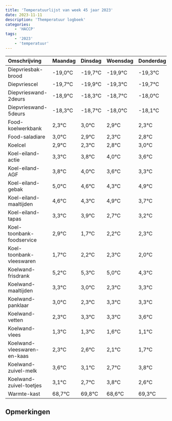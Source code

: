 ```yaml
---
title: 'Temperatuurlijst van week 45 jaar 2023'
date: 2023-11-11
description: 'Themperatuur logboek'
categories:
    - 'HACCP'
tags:
    - '2023'
    - 'temperatuur'
---
```

|Omschrijving|Maandag|Dinsdag|Woensdag|Donderdag|Vrijdag|Zaterdag|Zondag|
|:---|:---|:---|:---|:---|:---|:---|:---|
|Diepvriesbak-brood|-19,0°C|-19,7°C|-19,9°C|-19,3°C|-19,7°C|-19,0°C| |
|Diepvriescel|-19,7°C|-19,9°C|-19,3°C|-19,7°C|-19,0°C|-19,1°C| |
|Diepvrieswand-2deurs|-18,9°C|-18,3°C|-18,7°C|-18,0°C|-18,1°C|-18,7°C| |
|Diepvrieswand-5deurs|-18,3°C|-18,7°C|-18,0°C|-18,1°C|-18,7°C|-18,2°C| |
|Food-koelwerkbank|2,3°C|3,0°C|2,9°C|2,3°C|2,8°C|3,0°C| |
|Food-saladiare|3,0°C|2,9°C|2,3°C|2,8°C|3,0°C|2,6°C| |
|Koelcel|2,9°C|2,3°C|2,8°C|3,0°C|2,6°C|2,3°C| |
|Koel-eiland-actie|3,3°C|3,8°C|4,0°C|3,6°C|3,3°C|3,9°C| |
|Koel-eiland-AGF|3,8°C|4,0°C|3,6°C|3,3°C|3,9°C|2,7°C| |
|Koel-eiland-gebak|5,0°C|4,6°C|4,3°C|4,9°C|3,7°C|4,2°C| |
|Koel-eiland-maaltijden|4,6°C|4,3°C|4,9°C|3,7°C|4,2°C|4,3°C| |
|Koel-eiland-tapas|3,3°C|3,9°C|2,7°C|3,2°C|3,3°C|3,0°C| |
|Koel-toonbank-foodservice|2,9°C|1,7°C|2,2°C|2,3°C|2,0°C|1,3°C| |
|Koel-toonbank-vleeswaren|1,7°C|2,2°C|2,3°C|2,0°C|1,3°C|2,3°C| |
|Koelwand-frisdrank|5,2°C|5,3°C|5,0°C|4,3°C|5,3°C|5,3°C| |
|Koelwand-maaltijden|3,3°C|3,0°C|2,3°C|3,3°C|3,3°C|3,6°C| |
|Koelwand-panklaar|3,0°C|2,3°C|3,3°C|3,3°C|3,6°C|3,1°C| |
|Koelwand-vetten|2,3°C|3,3°C|3,3°C|3,6°C|3,1°C|2,7°C| |
|Koelwand-vlees|1,3°C|1,3°C|1,6°C|1,1°C|0,7°C|1,8°C| |
|Koelwand-vleeswaren-en-kaas|2,3°C|2,6°C|2,1°C|1,7°C|2,8°C|1,6°C| |
|Koelwand-zuivel-melk|3,6°C|3,1°C|2,7°C|3,8°C|2,6°C|3,3°C| |
|Koelwand-zuivel-toetjes|3,1°C|2,7°C|3,8°C|2,6°C|3,3°C|3,8°C| |
|Warmte-kast|68,7°C|69,8°C|68,6°C|69,3°C|69,8°C|69,9°C| |

## Opmerkingen


